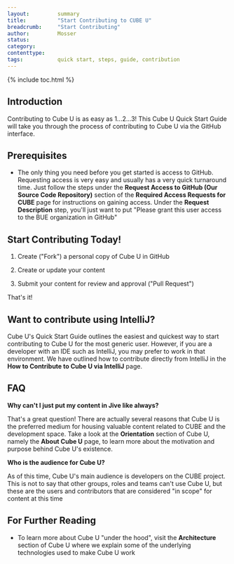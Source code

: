 ```yaml
---
layout:         summary
title:          "Start Contributing to CUBE U"
breadcrumb:     "Start Contributing"
author:         Mosser
status:
category:
contenttype:
tags:           quick start, steps, guide, contribution
---
```


{% include toc.html %}

## Introduction
Contributing to Cube U is as easy as 1...2...3!  This Cube U Quick Start Guide will take you through the process of contributing to
Cube U via the GitHub interface.

## Prerequisites

* The only thing you need before you get started is access to GitHub.  Requesting access is very easy and usually has a
very quick turnaround time.  Just follow the steps under the **Request Access to GitHub (Our Source Code Repository)** section
of the **Required Access Requests for CUBE** page for instructions on gaining access.  Under the **Request Description** step, you'll
just want to put "Please grant this user access to the BUE organization in GitHub"

## Start Contributing Today!

1. Create ("Fork") a personal copy of Cube U in GitHub

2. Create or update your content

3. Submit your content for review and approval ("Pull Request")

That's it!

## Want to contribute using IntelliJ?

Cube U's Quick Start Guide outlines the easiest and quickest way to start contributing to Cube U for the most generic user. However,
if you are a developer with an IDE such as IntelliJ, you may prefer to work in that environment. We have outlined how to
contribute directly from IntelliJ in the **How to Contribute to Cube U via IntelliJ** page.

## FAQ

**Why can't I just put my content in Jive like always?**

That's a great question!  There are actually several reasons that Cube U is the preferred medium for housing valuable content
related to CUBE and the development space.  Take a look at the **Orientation** section of Cube U, namely the **About Cube U**
page, to learn more about the motivation and purpose behind Cube U's existence.

**Who is the audience for Cube U?**

As of this time, Cube U's main audience is developers on the CUBE project.  This is not to say that other groups, roles and teams
can't use Cube U, but these are the users and contributors that are considered "in scope" for content at this time

## For Further Reading

* To learn more about Cube U "under the hood", visit the **Architecture** section of Cube U where we explain some of the underlying
technologies used to make Cube U work

